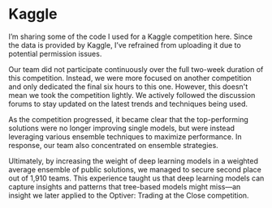 # Kaggle
I’m sharing some of the code I used for a Kaggle competition here. Since the data is provided by Kaggle, I’ve refrained from uploading it due to potential permission issues. <br>

Our team did not participate continuously over the full two-week duration of this competition. Instead, we were more focused on another competition and only dedicated the final six hours to this one. However, this doesn't mean we took the competition lightly. We actively followed the discussion forums to stay updated on the latest trends and techniques being used.<br>

As the competition progressed, it became clear that the top-performing solutions were no longer improving single models, but were instead leveraging various ensemble techniques to maximize performance. In response, our team also concentrated on ensemble strategies.<br>

Ultimately, by increasing the weight of deep learning models in a weighted average ensemble of public solutions, we managed to secure second place out of 1,910 teams. This experience taught us that deep learning models can capture insights and patterns that tree-based models might miss—an insight we later applied to the Optiver: Trading at the Close competition.<br>
